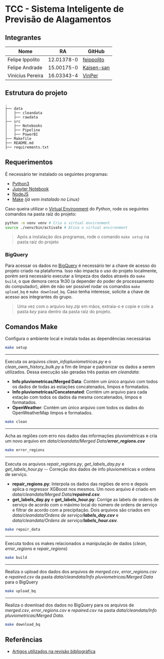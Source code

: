 # TCC - Sistema Inteligente de Previsão de Alagamentos

## Integrantes

Nome | RA | GitHub
------------ | ------------- | -------------
Felipe Ippolito | 12.01378-0 | [feippolito](https://github.com/feippolito)
Felipe Andrade | 15.00175-0 | [Kaisen-san](https://github.com/Kaisen-san)
Vinícius Pereira | 16.03343-4 | [VinPer](https://github.com/VinPer)

## Estrutura do projeto

```
.
├── data
│   ├── cleandata
│   ├── rawdata
├── src
│   ├── Notebooks
│   ├── Pipeline
│   ├── PowerBI
├── Makefile
├── README.md
├── requirements.txt
```

## Requerimentos

É necessário ter instalado os seguintes programas:

- [Python3](https://www.python.org/downloads)
- [Jupyter Notebook](https://jupyter.org/install)
- [NodeJS](https://nodejs.org/en/download)
- [Make](http://gnuwin32.sourceforge.net/packages/make.htm) *(já vem instalado no Linux)*

Caso queira utilizar o [Virtual Environment](https://docs.python.org/3/tutorial/venv.html) do *Python*, rode os seguintes comandos na pasta raíz do projeto:

```bash
python -m venv venv # Cria o virtual environment
source ./venv/bin/activate # Ativa o virtual environment
```

> Após a instalação dos programas, rode o comando `make setup` na pasta raíz do projeto

### BigQuery

Para acessar os dados no [BigQuery](https://cloud.google.com/bigquery) é necessário ter a chave de acesso do projeto criado na plataforma. Isso não impacta o uso do projeto localmente, porém será necessário executar a limpeza dos dados através do `make build`, o que demora cerca 1h30 (a depender do poder de processamento do computador), além de não ser possível rodar os comandos `make upload_bq` e `make download_bq`. Caso tenha interesse, solicite a chave de acesso aos integrantes do grupo.

> Uma vez com o arquivo *key.zip* em mãos, extraia-o e copie e cole a pasta *key* para dentro da pasta raíz do projeto.

## Comandos Make

Configura o ambiente local e instala todas as dependências necessárias

```bash
make setup
```

---

Executa os arquivos *clean_infopluviometricas.py* e o *clean_owm_history_bulk.py* a fim de limpar e padronizar os dados a serem utilizados. Dessa execução são geradas três pastas em *cleandata*:
 - **Info pluviometricas/Merged Data**: Contém um único arquivo com todos os dados de todas as estações concatenados, limpos e formatados.
 - **Info pluviometricas/Concatenated**: Contém um arquivo para cada estação com todos os dados da mesma concatenados, limpos e formatados.
 - **OpenWeather**: Contém um único arquivo com todos os dados do OpenWeatherMap limpos e formatados.

```bash
make clean
```

 ---

Acha as regiões com erro nos dados das informações pluviométricas e cria um novo arquivo em *data/cleandata/Merged Data/**error_regions.csv***

```bash
make error_regions
```

---
Executa os arquivos *repair_regions.py*, *get_labels_day.py* e *get_labels_hour.py* -- Correção dos dados de info pluviometricas e ordens de serviço.
- **repair_regions.py**: Interpola os dados das regiões de erro e depois aplica o regressor XGBoost nos mesmos. Um novo arquivo é criado em *data/cleandata/Merged Data/**repaired.csv***.
-  **get_labels_day.py** e **get_labels_hour.py**: Corrige as labels de ordens de serviço de acordo com o máximo local do número de ordens de serviço e filtrar de acordo com a precipitação.  Dois arquivos são criados em *data/cleandata/Ordens de serviço/**labels_day.csv*** e *data/cleandata/Ordens de serviço/**labels_hour.csv***.

```bash
make repair_data
```

---

Executa todos os makes relacionados a manipulação de dados (*clean*, *error_regions* e *repair_regions*)

```bash
make build
```

---

Realiza o upload dos dados dos arquivos de *merged.csv*, *error_regions.csv* e *repaired.csv* da pasta *data/cleandata/Info pluviometricas/Merged Data* para o BigQuery

```bash
make upload_bq
```

---

Realiza o download dos dados no BigQuery para os arquivos de *merged.csv*, *error_regions.csv* e *repaired.csv* na pasta *data/cleandata/Info pluviometricas/Merged Data*.

```bash
make download_bq
```

## Referências
- [Artigos utilizados na revisão bibliográfica](https://drive.google.com/drive/folders/1RDT4sAvsjU82O3m3slLdigGo8T5wgxBc?usp=sharing)
